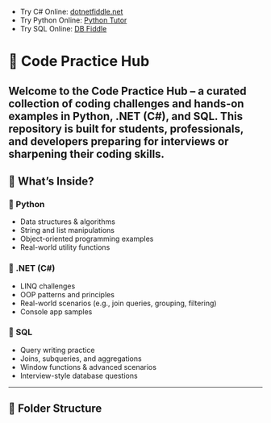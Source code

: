 - Try C# Online: [dotnetfiddle.net](https://dotnetfiddle.net/)
- Try Python Online: [Python Tutor](https://pythontutor.com/)
- Try SQL Online: [DB Fiddle](https://dbfiddle.uk/)


# 🧠 Code Practice Hub

Welcome to the **Code Practice Hub** – a curated collection of coding challenges and hands-on examples in **Python**, **.NET (C#)**, and **SQL**. This repository is built for students, professionals, and developers preparing for interviews or sharpening their coding skills.
---

## 📌 What’s Inside?

### 🔹 Python
- Data structures & algorithms
- String and list manipulations
- Object-oriented programming examples
- Real-world utility functions

### 🔹 .NET (C#)
- LINQ challenges
- OOP patterns and principles
- Real-world scenarios (e.g., join queries, grouping, filtering)
- Console app samples

### 🔹 SQL
- Query writing practice
- Joins, subqueries, and aggregations
- Window functions & advanced scenarios
- Interview-style database questions

---

## 📁 Folder Structure

